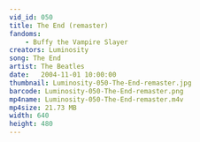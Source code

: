 ```yaml
---
vid_id: 050
title: The End (remaster)
fandoms:
    - Buffy the Vampire Slayer
creators: Luminosity
song: The End
artist: The Beatles
date:   2004-11-01 10:00:00
thumbnail: Luminosity-050-The-End-remaster.jpg
barcode: Luminosity-050-The-End-remaster.png
mp4name: Luminosity-050-The-End-remaster.m4v
mp4size: 21.73 MB
width: 640
height: 480
---
```



